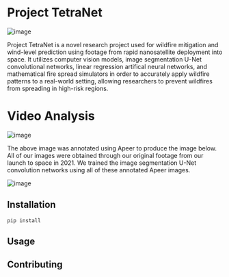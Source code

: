# Project TetraNet

![image](https://user-images.githubusercontent.com/65915193/112793462-f5b15d80-902a-11eb-874b-decbbb800f6d.png)

Project TetraNet is a novel research project used for wildfire mitigation and wind-level prediction using footage from rapid nanosatellite deployment into space. It utilizes computer vision models, image segmentation U-Net convolutional networks, linear regression artifical neural networks, and mathematical fire spread simulators in order to accurately apply wildfire patterns to a real-world setting, allowing researchers to prevent wildfires from spreading in high-risk regions.

# Video Analysis

![image](https://user-images.githubusercontent.com/65915193/113232996-d9e4cc00-9263-11eb-9a9b-24c5d19d305e.png)

The above image was annotated using Apeer to produce the image below. All of our images were obtained through our original footage from our launch to space in 2021. We trained the image segmentation U-Net convolution networks using all of these annotated Apeer images. 

![image](https://user-images.githubusercontent.com/65915193/113232418-b40af780-9262-11eb-926d-491324db32b6.png)






## Installation

```
pip install 
```

## Usage

## Contributing

